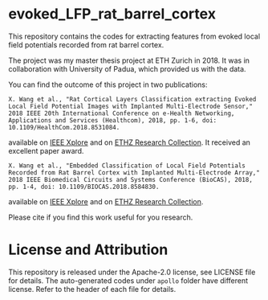 # evoked_LFP_rat_barrel_cortex

This repository contains the codes for extracting features from evoked local field potentials recorded from rat barrel cortex.

The project was my master thesis project at ETH Zurich in 2018. It was in collaboration with University of Padua, which provided us with the data.

You can find the outcome of this project in two publications:

```
X. Wang et al., "Rat Cortical Layers Classification extracting Evoked Local Field Potential Images with Implanted Multi-Electrode Sensor," 2018 IEEE 20th International Conference on e-Health Networking, Applications and Services (Healthcom), 2018, pp. 1-6, doi: 10.1109/HealthCom.2018.8531084.
```
available on [IEEE Xplore](https://ieeexplore.ieee.org/document/8531084) and on [ETHZ Research Collection](https://www.research-collection.ethz.ch/handle/20.500.11850/337441). It received an excellent paper award.

```
X. Wang et al., "Embedded Classification of Local Field Potentials Recorded from Rat Barrel Cortex with Implanted Multi-Electrode Array," 2018 IEEE Biomedical Circuits and Systems Conference (BioCAS), 2018, pp. 1-4, doi: 10.1109/BIOCAS.2018.8584830.
```
available on [IEEE Xplore](https://ieeexplore.ieee.org/document/8584830) and on [ETHZ Research Collection](https://www.research-collection.ethz.ch/handle/20.500.11850/324839).

Please cite if you find this work useful for you research.

# License and Attribution

This repository is released under the Apache-2.0 license, see LICENSE file for details.
The auto-generated codes under `apollo` folder have different license. Refer to the header of each file for details.
